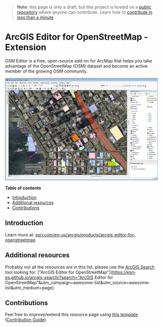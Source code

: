 > **Note**: this page is only a draft, but this project is hosted on a [public repository](https://github.com/hhkaos/awesome-arcgis) where anyone can contribute. Learn how to [contribute in less than a minute](https://github.com/hhkaos/awesome-arcgis/blob/master/CONTRIBUTING.md#contributions).

# ArcGIS Editor for OpenStreetMap - Extension

OSM Editor is a free, open-source add-on for ArcMap that helps you take advantage of the OpenStreetMap (OSM) dataset and become an active member of the growing OSM community.

![ArcGIS Editor for OpenStreetMap - Extension Screenshot](../../product-thumbnails/arcgis-editor-for-openstreetmap.png)  

<!-- START doctoc generated TOC please keep comment here to allow auto update -->
<!-- DON'T EDIT THIS SECTION, INSTEAD RE-RUN doctoc TO UPDATE -->
**Table of contents**

- [Introduction](#introduction)
- [Additional resources](#additional-resources)
- [Contributions](#contributions)

<!-- END doctoc generated TOC please keep comment here to allow auto update -->

## Introduction

Learn more at: [esri.com/en-us/arcgis/products/arcgis-editor-for-openstreetmap](https://www.esri.com/en-us/arcgis/products/arcgis-editor-for-openstreetmap)

## Additional resources

Probably not all the resources are in this list, please use the [ArcGIS Search](https://esri-es.github.io/arcgis-search/) tool looking for: ["ArcGIS Editor for OpenStreetMap"](https://esri-es.github.io/arcgis-search/?search="ArcGIS Editor for OpenStreetMap"&utm_campaign=awesome-list&utm_source=awesome-list&utm_medium=page).

## Contributions

Feel free to improve/extend this resource page using [this template](https://github.com/hhkaos/awesome-arcgis/blob/master/templates/PRODUCT_PAGE_TEMPLATE.md) ([Contribution Guide](https://github.com/hhkaos/awesome-arcgis/blob/master/CONTRIBUTING.md)).
